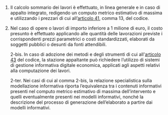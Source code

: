 1. Il calcolo sommario dei lavori è effettuato, in linea generale e in caso di appalto integrato, redigendo un computo metrico estimativo di massima e utilizzando i prezzari di cui all’[articolo 41](/index.html?article=articolo-41&version=2), comma 13, del codice.

2. Nel caso di opere o lavori di importo inferiore a 1 milione di euro, il costo presunto è effettuato applicando alle quantità delle lavorazioni previste i corrispondenti prezzi parametrici o costi standardizzati, elaborati da soggetti pubblici o desunti da fonti attendibili.

   2-bis. In caso di adozione dei metodi e degli strumenti di cui all'[articolo 43](/index.html?article=articolo-43&version=2) del codice, la stazione appaltante può richiedere l’utilizzo di sistemi di gestione informativa digitale economica, applicati agli aspetti relativi alla computazione dei lavori.  

   2-ter. Nei casi di cui al comma 2-bis, la relazione specialistica sulla modellazione informativa riporta l’equivalenza tra i contenuti informativi presenti nel computo metrico estimativo di massima dell’intervento e quelli eventualmente presenti nei modelli informativi, nonché la descrizione del processo di generazione dell’elaborato a partire dai modelli informativi.
